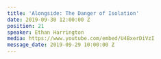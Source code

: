 ```yaml
---
title: 'Alongside: The Danger of Isolation'
date: 2019-09-30 12:00:00 Z
position: 21
speaker: Ethan Harrington
media: https://www.youtube.com/embed/U4BxerDiVzI
message_date: 2019-09-29 10:00:00 Z
---
```


